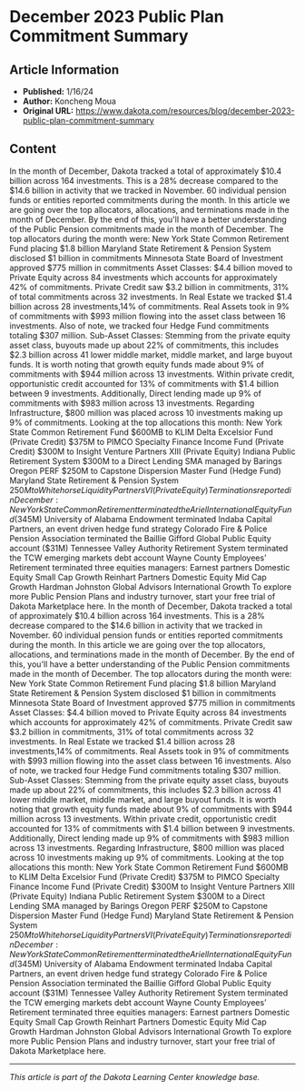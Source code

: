 # December 2023 Public Plan Commitment Summary

## Article Information
- **Published:** 1/16/24
- **Author:** Koncheng Moua
- **Original URL:** https://www.dakota.com/resources/blog/december-2023-public-plan-commitment-summary

## Content

In the month of December, Dakota tracked a total of approximately $10.4 billion across 164 investments. This is a 28% decrease compared to the $14.6 billion in activity that we tracked in November. 60 individual pension funds or entities reported commitments during the month. In this article we are going over the top allocators, allocations, and terminations made in the month of December. By the end of this, you'll have a better understanding of the Public Pension commitments made in the month of December. The top allocators during the month were: New York State Common Retirement Fund placing $1.8 billion Maryland State Retirement & Pension System disclosed $1 billion in commitments Minnesota State Board of Investment approved $775 million in commitments Asset Classes: $4.4 billion moved to Private Equity across 84 investments which accounts for approximately 42% of commitments. Private Credit saw $3.2 billion in commitments, 31% of total commitments across 32 investments. In Real Estate we tracked $1.4 billion across 28 investments,14% of commitments. Real Assets took in 9% of commitments with $993 million flowing into the asset class between 16 investments. Also of note, we tracked four Hedge Fund commitments totaling $307 million. Sub-Asset Classes: Stemming from the private equity asset class, buyouts made up about 22% of commitments, this includes $2.3 billion across 41 lower middle market, middle market, and large buyout funds. It is worth noting that growth equity funds made about 9% of commitments with $944 million across 13 investments. Within private credit, opportunistic credit accounted for 13% of commitments with $1.4 billion between 9 investments. Additionally, Direct lending made up 9% of commitments with $983 million across 13 investments. Regarding Infrastructure, $800 million was placed across 10 investments making up 9% of commitments. Looking at the top allocations this month: New York State Common Retirement Fund $600MB to KLIM Delta Excelsior Fund (Private Credit) $375M to PIMCO Specialty Finance Income Fund (Private Credit) $300M to Insight Venture Partners XIII (Private Equity) Indiana Public Retirement System $300M to a Direct Lending SMA managed by Barings Oregon PERF $250M to Capstone Dispersion Master Fund (Hedge Fund) Maryland State Retirement & Pension System $250M to Whitehorse Liquidity Partners VI (Private Equity) Terminations reported in December: New York State Common Retirement terminated the Ariel International Equity Fund ($345M) University of Alabama Endowment terminated Indaba Capital Partners, an event driven hedge fund strategy Colorado Fire & Police Pension Association terminated the Baillie Gifford Global Public Equity account ($31M) Tennessee Valley Authority Retirement System terminated the TCW emerging markets debt account Wayne County Employees’ Retirement terminated three equities managers: Earnest partners Domestic Equity Small Cap Growth Reinhart Partners Domestic Equity Mid Cap Growth Hardman Johnston Global Advisors International Growth To explore more Public Pension Plans and industry turnover, start your free trial of Dakota Marketplace here. In the month of December, Dakota tracked a total of approximately $10.4 billion across 164 investments. This is a 28% decrease compared to the $14.6 billion in activity that we tracked in November. 60 individual pension funds or entities reported commitments during the month. In this article we are going over the top allocators, allocations, and terminations made in the month of December. By the end of this, you'll have a better understanding of the Public Pension commitments made in the month of December. The top allocators during the month were: New York State Common Retirement Fund placing $1.8 billion Maryland State Retirement & Pension System disclosed $1 billion in commitments Minnesota State Board of Investment approved $775 million in commitments Asset Classes: $4.4 billion moved to Private Equity across 84 investments which accounts for approximately 42% of commitments. Private Credit saw $3.2 billion in commitments, 31% of total commitments across 32 investments. In Real Estate we tracked $1.4 billion across 28 investments,14% of commitments. Real Assets took in 9% of commitments with $993 million flowing into the asset class between 16 investments. Also of note, we tracked four Hedge Fund commitments totaling $307 million. Sub-Asset Classes: Stemming from the private equity asset class, buyouts made up about 22% of commitments, this includes $2.3 billion across 41 lower middle market, middle market, and large buyout funds. It is worth noting that growth equity funds made about 9% of commitments with $944 million across 13 investments. Within private credit, opportunistic credit accounted for 13% of commitments with $1.4 billion between 9 investments. Additionally, Direct lending made up 9% of commitments with $983 million across 13 investments. Regarding Infrastructure, $800 million was placed across 10 investments making up 9% of commitments. Looking at the top allocations this month: New York State Common Retirement Fund $600MB to KLIM Delta Excelsior Fund (Private Credit) $375M to PIMCO Specialty Finance Income Fund (Private Credit) $300M to Insight Venture Partners XIII (Private Equity) Indiana Public Retirement System $300M to a Direct Lending SMA managed by Barings Oregon PERF $250M to Capstone Dispersion Master Fund (Hedge Fund) Maryland State Retirement & Pension System $250M to Whitehorse Liquidity Partners VI (Private Equity) Terminations reported in December: New York State Common Retirement terminated the Ariel International Equity Fund ($345M) University of Alabama Endowment terminated Indaba Capital Partners, an event driven hedge fund strategy Colorado Fire & Police Pension Association terminated the Baillie Gifford Global Public Equity account ($31M) Tennessee Valley Authority Retirement System terminated the TCW emerging markets debt account Wayne County Employees’ Retirement terminated three equities managers: Earnest partners Domestic Equity Small Cap Growth Reinhart Partners Domestic Equity Mid Cap Growth Hardman Johnston Global Advisors International Growth To explore more Public Pension Plans and industry turnover, start your free trial of Dakota Marketplace here.

---

*This article is part of the Dakota Learning Center knowledge base.*